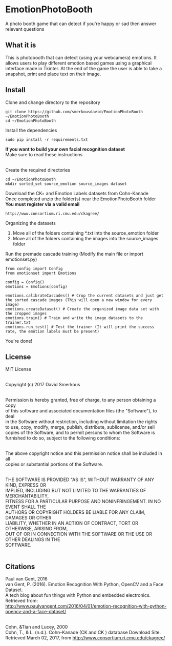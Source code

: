 # EmotionPhotoBooth
A photo booth game that can detect if you're happy or sad then answer relevant questions<br>

## What it is
This is photobooth that can detect (using your webcamera) emotions. It allows users to play different emotion based games using a graphical interface made in Tkinter. At the end of the game the user is able to take a snapshot, print and place text on their image.<br>

## Install
Clone and change directory to the repository<br>


	git clone https://github.com/smerkousdavid/EmotionPhotoBooth ~/EmotionPhotoBooth
	cd ~/EmotionPhotoBooth

Install the dependencies<br>

	
	sudo pip install -r requirements.txt

**If you want to build your own facial recognition dataset**<br>
Make sure to read these instructions<br><br>

Create the required directories


	cd ~/EmotionPhotoBooth
	mkdir sorted_set source_emotion source_images dataset
	

Download the CK+ and Emotion Labels datasets from Cohn-Kanade<br>
Once completed unzip the folder(s) near the EmotionPhotoBooth folder<br>
**You must register via a valid email**


	http://www.consortium.ri.cmu.edu/ckagree/

Organizing the datasets<br>
1. Move all of the folders containing *.txt into the source_emotion folder
2. Move all of the folders containing the images into the source_images folder<br>

Run the premade cascade training (Modify the main file or import emotionset.py)<br>

	from config import Config
	from emotionset import Emotions
	
	config = Config()
	emotions = Emotions(config)
	
	emotions.calibrateCascades() # Crop the current datasets and just get the sorted cascade images (This will open a new window for every image)
	emotions.createDataset() # Create the organized image data set with the cropped images
	emotions.train() # Train and write the image datasets to the trainer.txt
	emotions.run_test() # Test the trainer (It will print the success rate, the emotion labels must be present)

You're done!

## License
MIT License<br><br>

Copyright (c) 2017 David Smerkous<br><br>

Permission is hereby granted, free of charge, to any person obtaining a copy<br>
of this software and associated documentation files (the "Software"), to deal<br>
in the Software without restriction, including without limitation the rights<br>
to use, copy, modify, merge, publish, distribute, sublicense, and/or sell<br>
copies of the Software, and to permit persons to whom the Software is<br>
furnished to do so, subject to the following conditions:<br><br>

The above copyright notice and this permission notice shall be included in all<br>
copies or substantial portions of the Software.<br><br>

THE SOFTWARE IS PROVIDED "AS IS", WITHOUT WARRANTY OF ANY KIND, EXPRESS OR<br>
IMPLIED, INCLUDING BUT NOT LIMITED TO THE WARRANTIES OF MERCHANTABILITY,<br>
FITNESS FOR A PARTICULAR PURPOSE AND NONINFRINGEMENT. IN NO EVENT SHALL THE<br>
AUTHORS OR COPYRIGHT HOLDERS BE LIABLE FOR ANY CLAIM, DAMAGES OR OTHER<br>
LIABILITY, WHETHER IN AN ACTION OF CONTRACT, TORT OR OTHERWISE, ARISING FROM,<br>
OUT OF OR IN CONNECTION WITH THE SOFTWARE OR THE USE OR OTHER DEALINGS IN THE<br>
SOFTWARE.<br><br>


## Citations
Paul van Gent, 2016<br>
van Gent, P. (2016). Emotion Recognition With Python, OpenCV and a Face Dataset.<br>
A tech blog about fun things with Python and embedded electronics. Retrieved from:<br>
http://www.paulvangent.com/2016/04/01/emotion-recognition-with-python-opencv-and-a-face-dataset/<br><br>

Cohn, &Tian and Lucey, 2000<br>
Cohn, T., & L. (n.d.). Cohn-Kanade (CK and CK ) database Download Site. Retrieved March 02, 2017, from http://www.consortium.ri.cmu.edu/ckagree/


